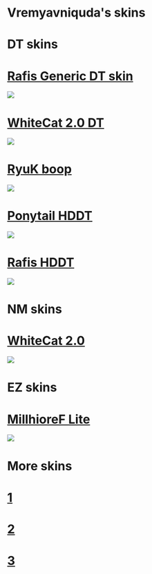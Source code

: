# Vremyavniquda's skins
# DT skins
# [Rafis Generic DT skin](https://www.dropbox.com/s/mj8snq3xz4rx15y/Rafis%20Generic%20DT%20skin.osk?dl=0)
![](https://osu.ppy.sh/ss/14372487/7fb3)
# [WhiteCat 2.0 DT](https://drive.google.com/file/d/1pMANippGzkq1T4hkYf8JFh9LGOgNDjOO/view)
![](https://skins.osuck.net/uploads/posts/2021-04/1617905179_screenshot10009.jpg)
# [RyuK boop](https://cdn.discordapp.com/attachments/427214130756452353/697696460267061319/boop.osk)
![](https://camo.githubusercontent.com/1baf3104e3be52fbdae1c27a8ed9b55073d0459e/68747470733a2f2f6f73752e7070792e73682f73732f31343733333935372f36636365)
# [Ponytail HDDT](https://gerwi2.s-ul.eu/UpwA6ZsP)
![](https://camo.githubusercontent.com/84f13a2632f3a6ac45adbc7abaad6b0702ff2d803a9823d6abfcf1ca7151b5e9/68747470733a2f2f692e696d6775722e636f6d2f6f3956526f466d2e706e67)
# [Rafis HDDT](https://drive.google.com/uc?export=download&id=1hHzgI3DfKLLg6VxKYDPT3kYqXERDM96o)
![](https://camo.githubusercontent.com/2aef5c6d88a817a6adfbb75eaa4caba3b8e9a449c3bcb19bbf217ba260c51366/68747470733a2f2f692e696d6775722e636f6d2f59554c697476782e706e67)
# NM skins
# [WhiteCat 2.0](https://drive.google.com/file/d/1-qsXMs9RTheicd4nNSwV9L4KRIB-AIc-/view)
![](https://sun9-44.userapi.com/s/v1/ig2/2VN9DgBoQ9S7qZJTlMYX-TTlX9VYNprtfzZp0dABfTirTAEpdO9u8s4TOOjW9aEF2Gumi6tKWGsS8msqtvrBi_7d.jpg?size=1920x1080&quality=96&type=album)
# EZ skins
# [MillhioreF Lite](https://github.com/myangelaku/whitecat-skins/raw/master/Millhiore%20Lite/Millhiore%2BLite.osk?ref=https://githubhelp.com)
![](https://skins.osuck.net/uploads/posts/2019-09/1569669684_screenshot6578.jpg)
# More skins 
# [1](https://skins.osuck.net/index.php?newsid=2021)
# [2](https://githubhelp.com/myangelaku/whitecat-skins)
# [3](https://github.com/Mizaruuu/osu-RyuK-s-super-cool-skins/blob/master/Skins.md)

